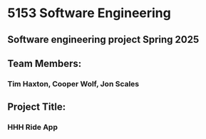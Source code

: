 #  5153 Software Engineering
##  Software engineering project Spring 2025

## Team Members: 
### Tim Haxton, Cooper Wolf,  Jon Scales
## Project Title: 
###  HHH Ride App 


